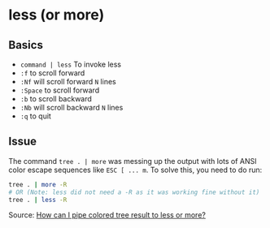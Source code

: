 # less (or more)

## Basics
- `command | less` To invoke less
- `:f` to scroll forward
- `:Nf` will scroll forward `N` lines
- `:Space` to scroll forward
- `:b` to scroll backward
- `:Nb` will scroll backward `N` lines
- `:q` to quit

## Issue

The command `tree . | more` was messing up the output with lots of ANSI color escape sequences like `ESC [ ... m`. To solve this, you need to do run:

```bash
tree . | more -R
# OR (Note: less did not need a -R as it was working fine without it)
tree . | less -R
```

Source: [How can I pipe colored tree result to less or more?](https://unix.stackexchange.com/a/90295/30929)

